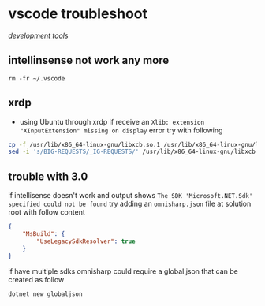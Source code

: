 # vscode troubleshoot

*[development tools](../README.md#development-tools)*

## intellinsense not work any more

```
rm -fr ~/.vscode
```

## xrdp

- using Ubuntu through xrdp if receive an `Xlib: extension "XInputExtension" missing on display` error try with following

```sh
cp -f /usr/lib/x86_64-linux-gnu/libxcb.so.1 /usr/lib/x86_64-linux-gnu/libxcb.so.1.orig
sed -i 's/BIG-REQUESTS/_IG-REQUESTS/' /usr/lib/x86_64-linux-gnu/libxcb.so.1
```

## trouble with 3.0

if intellisense doesn't work and output shows `The SDK 'Microsoft.NET.Sdk' specified could not be found` try adding an `omnisharp.json` file at solution root with follow content

```json
{
    "MsBuild": {
        "UseLegacySdkResolver": true
    }
}
```

if have multiple sdks omnisharp could require a global.json that can be created as follow

```sh
dotnet new globaljson
```
